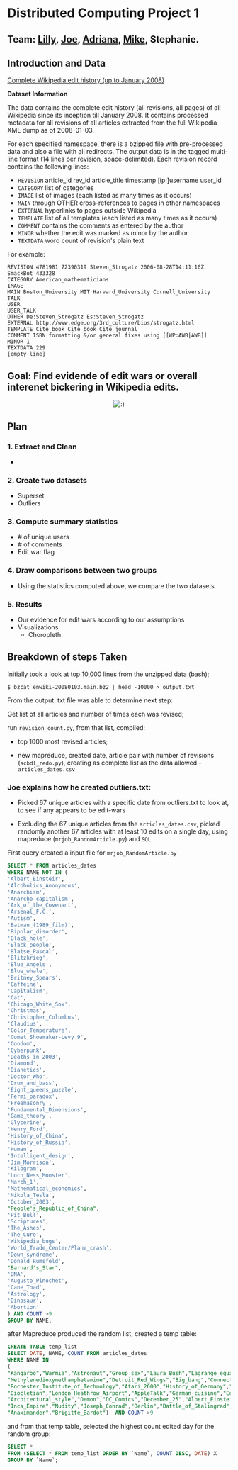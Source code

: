 # Distributed Computing Project 1

## Team: [Lilly](https://github.com/lillyraud), [Joe](https://github.com/joecomerisnotavailable), [Adriana](https://github.com/acastrops), [Mike](https://github.com/mikejt33), Stephanie.

## Introduction and Data

[Complete Wikipedia edit history (up to January 2008)](http://snap.stanford.edu/data/wiki-meta.html)

**Dataset Information**

The data contains the complete edit history (all revisions, all pages) of all Wikipedia since its inception till January 2008. It  contains processed metadata for all revisions of all articles extracted from the full Wikipedia XML dump as of 2008-01-03.

For each specified namespace, there is a bzipped file with pre-processed data and also a file with all redirects. The output data is in the tagged multi-line format (14 lines per revision, space-delimited). Each revision record contains the following lines:

- `REVISION` article_id rev_id article_title timestamp [ip:]username user_id
- `CATEGORY` list of categories
- `IMAGE` list of images (each listed as many times as it occurs)
- `MAIN` through OTHER cross-references to pages in other namespaces
- `EXTERNAL` hyperlinks to pages outside Wikipedia
- `TEMPLATE` list of all templates (each listed as many times as it occurs)
- `COMMENT` contains the comments as entered by the author
- `MINOR` whether the edit was marked as minor by the author
- `TEXTDATA` word count of revision's plain text

For example:

```
REVISION 4781981 72390319 Steven_Strogatz 2006-08-28T14:11:16Z SmackBot 433328
CATEGORY American_mathematicians
IMAGE
MAIN Boston_University MIT Harvard_University Cornell_University
TALK
USER
USER_TALK
OTHER De:Steven_Strogatz Es:Steven_Strogatz
EXTERNAL http://www.edge.org/3rd_culture/bios/strogatz.html
TEMPLATE Cite_book Cite_book Cite_journal
COMMENT ISBN formatting &/or general fixes using [[WP:AWB|AWB]]
MINOR 1
TEXTDATA 229
[empty line]
```

## Goal: Find evidende of edit wars or overall interenet bickering in Wikipedia edits.

<p align="center">
  <img src="https://imgs.xkcd.com/comics/duty_calls.png" alt=":)" />
</p>

## Plan

### 1. Extract and Clean
  -
  
### 2. Create two datasets
  - Superset 
  - Outliers
  
### 3. Compute summary statistics
  - \# of unique users
  - \# of comments
  - Edit war flag
  
### 4. Draw comparisons between two groups
  - Using the statistics computed above, we compare the two datasets.
  
### 5. Results
  - Our evidence for edit wars according to our assumptions
  - Visualizations
      * Choropleth

## Breakdown of steps Taken

Initially took a look at top 10,000 lines from the unzipped data (bash);

```
$ bzcat enwiki-20080103.main.bz2 | head -10000 > output.txt
```

From the output. txt file was able to determine next step:

Get list of all articles and number of times each was revised;

run `revision_count.py`, from that list, compiled:

* top 1000 most revised articles;

* new mapreduce, created date, article pair with number of revisions (`acbdl_redo.py`), creating as complete list as the data allowed - `articles_dates.csv`

### Joe explains how he created outliers.txt:

* Picked 67 unique articles with a specific date from outliers.txt to look at, to see if any appears to be edit-wars

* Excluding the 67 unique articles from the `articles_dates.csv`, picked randomly another 67 articles with at least 10 edits on a single day, using mapreduce (`mrjob_RandomArticle.py`) and `SQL` 

First query created a input file for `mrjob_RandomArticle.py`

``` SQL
SELECT * FROM articles_dates
WHERE NAME NOT IN (
'Albert_Einsteir',
'Alcoholics_Anonymous',
'Anarchism',
'Anarcho-capitalism',
'Ark_of_the_Covenant',
'Arsenal_F.C.',
'Autism',
'Batman_(1989_film)',
'Bipolar_disorder',
'Black_hole',
'Black_people',
'Blaise_Pascal',
'Blitzkrieg',
'Blue_Angels',
'Blue_whale',
'Britney_Spears',
'Caffeine',
'Capitalism',
'Cat',
'Chicago_White_Sox',
'Christmas',
'Christopher_Columbus',
'Claudius',
'Color_Temperature',
'Comet_Shoemaker-Levy_9',
'Condom',
'Cyberpunk',
'Deaths_in_2003',
'Diamond',
'Dianetics',
'Doctor_Who',
'Drum_and_bass',
'Eight_queens_puzzle',
'Fermi_paradox',
'Freemasonry',
'Fundamental_Dimensions',
'Game_theory',
'Glycerine',
'Henry_Ford',
'History_of_China',
'History_of_Russia',
'Human',
'Intelligent_design',
'Jim_Morrison',
'Kilogram',
'Loch_Ness_Monster',
'March_1',
'Mathematical_economics',
'Nikola_Tesla',
'October_2003',
"People's_Republic_of_China",
'Pit_Bull',
'Scriptures',
'The_Ashes',
'The_Cure',
'Wikipedia_bugs',
'World_Trade_Center/Plane_crash',
'Down_syndrome',
'Donald_Rumsfeld',
"Barnard's_Star",
'DNA',
'Augusto_Pinochet',
'Cane_Toad',
'Astrology',
'Dinosaur',
'Abortion'
) AND COUNT >9
GROUP BY NAME;
```
after Mapreduce produced the random list, created a temp table:

``` SQL
CREATE TABLE temp_list
SELECT DATE, NAME, COUNT FROM articles_dates
WHERE NAME IN 
(
"Kangaroo","Warmia","Astronaut","Group_sex","Laura_Bush","Lagrange_equations","Astronomical_unit","Abner_Doubleday","Federal_Bureau_of_Investigation","AutoCAD","Antarctic_Treaty_System","Amoeba","Alabama","Elliptic_integral","Apollo_11","Benelux","Functional_programming","Series_(mathematics)",
"Methylenedioxymethamphetamine","Detroit_Red_Wings","Big_bang","Connective","Psychedelic","Albinism","December_10","Racism","F-117_Nighthawk","Cauchy_sequence","Aston_Martin",
"Rochester_Institute_of_Technology","Atari_2600","History_of_Germany","Cable_car_(railway)","Commodore_64","Andrew_S._Tanenbaum","Ampere","Chiba_Prefecture",
"Diocletian","London_Heathrow_Airport","AppleTalk","German_cuisine","Edgar_Rice_Burroughs","Cathode","List_of_Latin_phrases","Esperanto_grammar",
"Architectural_style","Demon","DC_Comics","December_25","Albert_Einstein","Background_radiation","Impressionism","Interlingua","Afghan","Bach_(disambiguation)","Opera_(browser)",
"Inca_Empire","Nudity","Joseph_Conrad","Berlin","Battle_of_Stalingrad","Bestiality","Eastern_Orthodox_Church","Argument_from_evolution","Diesel_engine",
"Anaximander","Brigitte_Bardot")  AND COUNT >9
```

and from that temp table, selected the highest count edited day for the random group:

``` sql
SELECT * 
FROM (SELECT * FROM temp_list ORDER BY `Name`, COUNT DESC, DATE) X
GROUP BY `Name`;
```



